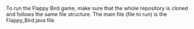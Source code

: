 To run the Flappy Bird game, make sure that the whole repository is cloned and follows the same file structure.
The main file (file to run) is the Flappy_Bird.java file
